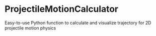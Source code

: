 # ProjectileMotionCalculator
Easy-to-use Python function to calculate and visualize trajectory for 2D projectile motion physics
